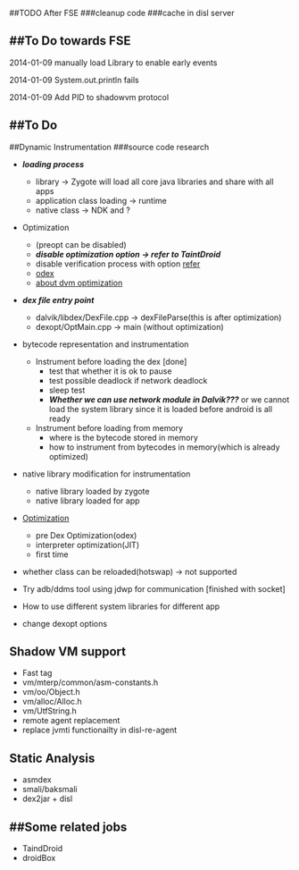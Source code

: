 ##TODO After FSE
###cleanup code
###cache in disl server


##To Do towards FSE
---

2014-01-09 manually load Library to enable early events

2014-01-09 System.out.println fails

2014-01-09 Add PID to shadowvm protocol

##To Do
---


##Dynamic Instrumentation
###source code research
* ___loading process___
  * library -> Zygote will load all core java libraries and share with all apps
  * application class loading -> runtime
  * native class -> NDK and ?
* Optimization
  * (preopt can be disabled)
  * ___disable optimization option -> refer to TaintDroid___
  * disable verification process with option [refer](http://www.netmite.com/android/mydroid/dalvik/docs/embedded-vm-control.html)
  * [odex](https://code.google.com/p/smali/wiki/DeodexInstructions)
  * [about dvm optimization](http://www.netmite.com/android/mydroid/dalvik/docs/dexopt.html)
* ___dex file entry point___
  * dalvik/libdex/DexFile.cpp -> dexFileParse(this is after optimization)
  * dexopt/OptMain.cpp -> main (without optimization)

* bytecode representation and instrumentation
  * Instrument before loading the dex [done]
    * test that whether it is ok to pause
    * test possible deadlock if network deadlock
    * sleep test
    * ___Whether we can use network module in Dalvik???___ or we cannot load the system library since it is loaded before android is all ready
  * Instrument before loading from memory
    * where is the bytecode stored in memory
    * how to instrument from bytecodes in memory(which is already optimized)
    
* native library modification for instrumentation
   * native library loaded by zygote
   * native library loaded for app

* [Optimization](http://www.netmite.com/android/mydroid/dalvik/docs/dexopt.html)
  * pre Dex Optimization(odex)
  * interpreter optimization(JIT)
  * first time
  
* whether class can be reloaded(hotswap) -> not supported

* Try adb/ddms tool using jdwp for communication [finished with socket]

* How to use different system libraries for different app
 * change dexopt options

## Shadow VM support
 * Fast tag
  * vm/mterp/common/asm-constants.h
  * vm/oo/Object.h
  * vm/alloc/Alloc.h
  * vm/UtfString.h
 * remote agent replacement
  * replace jvmti functionailty in disl-re-agent
  
## Static Analysis
 * asmdex
 * smali/baksmali
 * dex2jar + disl


##Some related jobs
---
* TaindDroid
* droidBox
